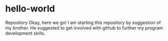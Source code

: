 # hello-world
Repository
Okay, here we go! I am starting this repository by suggestion of my brother.
He suggested to get involved with github to further my program development skills.
